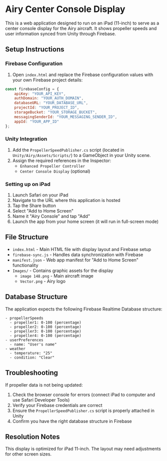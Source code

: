 # Airy Center Console Display

This is a web application designed to run on an iPad (11-inch) to serve as a center console display for the Airy aircraft. It shows propeller speeds and user information synced from Unity through Firebase.

## Setup Instructions

### Firebase Configuration

1. Open `index.html` and replace the Firebase configuration values with your own Firebase project details:

```javascript
const firebaseConfig = {
    apiKey: "YOUR_API_KEY",
    authDomain: "YOUR_AUTH_DOMAIN",
    databaseURL: "YOUR_DATABASE_URL",
    projectId: "YOUR_PROJECT_ID",
    storageBucket: "YOUR_STORAGE_BUCKET",
    messagingSenderId: "YOUR_MESSAGING_SENDER_ID",
    appId: "YOUR_APP_ID"
};
```

### Unity Integration

1. Add the `PropellerSpeedPublisher.cs` script (located in `Unity/Airy/Assets/Scripts/`) to a GameObject in your Unity scene.
2. Assign the required references in the Inspector:
   - `Enhanced Propeller Controller`
   - `Center Console Display` (optional)

### Setting up on iPad

1. Launch Safari on your iPad
2. Navigate to the URL where this application is hosted
3. Tap the Share button
4. Select "Add to Home Screen"
5. Name it "Airy Console" and tap "Add"
6. Launch the app from your home screen (it will run in full-screen mode)

## File Structure

- `index.html` - Main HTML file with display layout and Firebase setup
- `firebase-sync.js` - Handles data synchronization with Firebase
- `manifest.json` - Web app manifest for "Add to Home Screen" functionality
- `Images/` - Contains graphic assets for the display
  - `image 148.png` - Main aircraft image
  - `Vector.png` - Airy logo

## Database Structure

The application expects the following Firebase Realtime Database structure:

```
- propellerSpeeds
  - propeller1: 0-100 (percentage)
  - propeller2: 0-100 (percentage)
  - propeller3: 0-100 (percentage)
  - propeller4: 0-100 (percentage)
- userPreferences
  - name: "User's name"
- weather
  - temperature: "25"
  - condition: "Clear"
```

## Troubleshooting

If propeller data is not being updated:

1. Check the browser console for errors (connect iPad to computer and use Safari Developer Tools)
2. Verify your Firebase credentials are correct
3. Ensure the `PropellerSpeedPublisher.cs` script is properly attached in Unity
4. Confirm you have the right database structure in Firebase

## Resolution Notes

This display is optimized for iPad 11-inch. The layout may need adjustments for other screen sizes. 